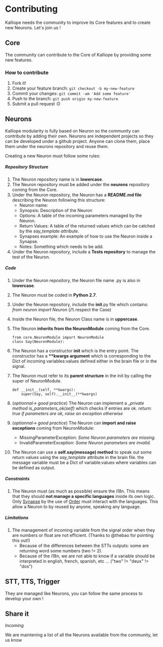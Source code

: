 # Contributing

Kalliope needs the community to improve its Core features and to create new Neurons. Let's join us !

## Core

The community can contribute to the Core of Kalliope by providing some new features.

### How to contribute

1. Fork it!
2. Create your feature branch: `git checkout -b my-new-feature`
3. Commit your changes: `git commit -am 'Add some feature'`
4. Push to the branch: `git push origin my-new-feature`
5. Submit a pull request :D


## Neurons

Kalliope modularity is fully based on Neuron so the community can contribute by adding their own.
Neurons are independent projects so they can be developed under a github project. Anyone can clone them, place them under the neurons repository and reuse them.

Creating a new Neuron must follow some rules:

##### Repository Structure
1. The Neuron repository name is in __lowercase__.
1. The Neuron repository must be added under the __neurons__ repository coming from the Core. 
1. Under the Neuron repository, the Neuron has a __README.md file__ describing the Neuron following this structure:
    - Neuron name:
    - Synopsis:         Description of the Neuron
    - Options:          A table of the incoming parameters managed by the Neuron.
    - Return Values:    A table of the returned values which can be catched by the *say_template attribute*.
    - Synapses example: An example of how to use the Neuron inside a Synapse.
    - Notes:            Something which needs to be add.
1. Under the Neuron repository, include a __Tests repository__ to manage the test of the Neuron.

    
##### Code
1. Under the Neuron repository, the Neuron file name .py is also in __lowercase__.
1. The Neuron must be coded in __Python 2.7__.
1. Under the Neuron repository, include the __init__.py file which contains: *from neuron import Neuron* (/!\ respect the Case)
1. Inside the Neuron file, the Neuron Class name is in __uppercase__.
1. The Neuron __inherits from the NeuronModule__ coming from the Core. 

    ```
    from core.NeuronModule import NeuronModule
    class Say(NeuronModule):
    ```


1. The Neuron has a constructor __init__ which is the entry point.
The constructor has a __**kwargs argument__ which is corresponding to the Dict of incoming variables:values defined either in the brain file or in the signal.
1. The Neuron must refer to its __parent structure__ in the init by calling the super of NeuronModule.
  
    ```
    def __init__(self, **kwargs):
        super(Say, self).__init__(**kwargs)
    ```


1. (*optionnal-> good practice*) The Neuron can implement a __private method _is_parameters_ok(self)__ which checks if entries are ok. *return: true if parameters are ok, raise an exception otherwise*
1. (*optionnal-> good practice*) The Neuron can __import and raise exceptions__ coming from NeuronModule:
    - MissingParameterException: *Some Neuron parameters are missing.*
    - InvalidParameterException: *Some Neuron parameters are invalid.*

1. The Neuron can use a __self.say(message) method__ to speak out some return values using the *say_template* attribute in the brain file.
the message variable must be a Dict of variable:values where variables can be defined as output.

##### Constraints

1. The Neuron must (as much as possible) ensure the i18n. This means that they should __not manage a specific languages__ inside its own logic.
Only [Synapse](brain.md) by the use of [Order](signals.md) must interact with the languages. This allow a Neuron to by reused by anyone, speaking any language.

##### Limitations

1. The management of incoming variable from the signal order when they are numbers or float are not efficient. (Thanks to @thebao for pointing this out!)
    - Because of the differences between the STTs outputs: some are returning word some numbers (two != 2). 
    - Because of the i18n, we are not able to know if a variable should be  interpreted in english, french, spanish, etc ... ("two" != "deux" != "dos")


## STT, TTS, Trigger

They are managed like Neurons, you can follow the same process to develop your own !

## Share it

*Incoming*

We are maintening a list of all the Neurons available from the community, let us know
